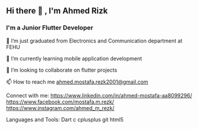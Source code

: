 ## Hi there 👋 , I'm Ahmed Rizk
### I'm a Junior Flutter Developer

🔭 I’m just graduated from Electronics and Communication department at FEHU

🌱 I’m currently learning mobile application development

👯 I’m looking to collaborate on flutter projects

📫 How to reach me ahmed.mostafa.rezk2001@gmail.com

Connect with me:
https://www.linkedin.com/in/ahmed-mostafa-aa8099296/ https://www.facebook.com/mostafa.m.rezk/ https://www.instagram.com/ahmed_m_rezk/

Languages and Tools:
Dart c cplusplus git html5

<!--
**ahmedrizk382001/ahmedrizk382001** is a ✨ _special_ ✨ repository because its `README.md` (this file) appears on your GitHub profile.

Here are some ideas to get you started:

- 🔭 I’m currently working on ...
- 🌱 I’m currently learning ...
- 👯 I’m looking to collaborate on ...
- 🤔 I’m looking for help with ...
- 💬 Ask me about ...
- 📫 How to reach me: ...
- 😄 Pronouns: ...
- ⚡ Fun fact: ...
-->
